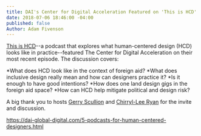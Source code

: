 ```yaml
---
title: DAI's Center for Digital Acceleration Featured on 'This is HCD' podcast
date: 2018-07-06 18:46:00 -04:00
published: false
Author: Adam Fivenson
---
```


[This is HCD](http://www.thsishcd.com/)--a podcast that explores what human-centered design (HCD) looks like in practice--featured The Center for Digital Acceleration on their most recent episode. The discussion covers:

*What does HCD look like in the context of foreign aid?
*What does inclusive design really mean and how can designers practice it?
*Is it enough to have good intentions?
*How does one land design gigs in the foreign aid space?
*How can HCD help mitigate political and design  risk?

A big thank you to hosts [Gerry Scullion](https://www.linkedin.com/in/gerryscullion/
) and [Chirryl-Lee Ryan](https://www.linkedin.com/in/chirrylleeryan/
) for the invite and discussion. 

https://dai-global-digital.com/5-podcasts-for-human-centered-designers.html




